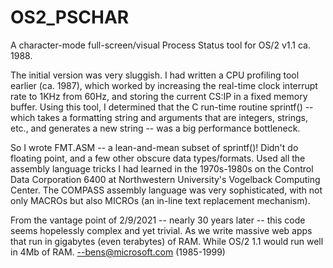 # OS2_PSCHAR
A character-mode full-screen/visual Process Status tool for OS/2 v1.1 ca. 1988.

The initial version was very sluggish.
I had written a CPU profiling tool earlier (ca. 1987), which worked by increasing the real-time clock interrupt rate to 1KHz from 60Hz, and storing the current CS:IP in a fixed memory buffer.
Using this tool, I determined that the C run-time routine sprintf() -- which takes a formatting string and arguments that are integers, strings, etc., and generates a new string -- was a big performance bottleneck.

So I wrote FMT.ASM -- a lean-and-mean subset of sprintf()! Didn't do floating point, and a few other obscure data types/formats.
Used all the assembly language tricks I had learned in the 1970s-1980s on the Control Data Corporation 6400 at Northwestern University's Vogelback Computing Center. The COMPASS assembly language was very sophisticated, with not only MACROs but also MICROs (an in-line text replacement mechanism).

From the vantage point of 2/9/2021 -- nearly 30 years later -- this code seems hopelessly complex and yet trivial.
As we write massive web apps that run in gigabytes (even terabytes) of RAM.
While OS/2 1.1 would run well in 4Mb of RAM.
--bens@microsoft.com (1985-1999)
